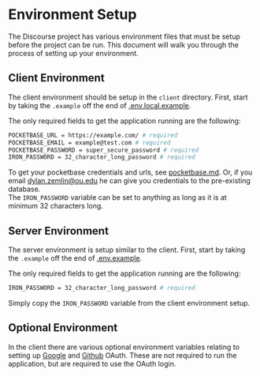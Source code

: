 # Environment Setup

The Discourse project has various environment files that must be setup before the project can be run. This document will walk you through the process of setting up your environment.

## Client Environment

The client environment should be setup in the `client` directory. First, start by taking the `.example` off the end of [.env.local.example](/client/.env.local.example).

The only required fields to get the application running are the following:
```bash
POCKETBASE_URL = https://example.com/ # required
POCKETBASE_EMAIL = example@test.com # required
POCKETBASE_PASSWORD = super_secure_password # required
IRON_PASSWORD = 32_character_long_password # required
```

To get your pocketbase credentials and urls, see [pocketbase.md](./pocketbase.md). Or, if you email dylan.zemlin@ou.edu he can give you credentials to the pre-existing database.  
The `IRON_PASSWORD` variable can be set to anything as long as it is at minimum 32 characters long.

## Server Environment

The server environment is setup similar to the client. First, start by taking the `.example` off the end of [.env.example](/server/.env.example).

The only required fields to get the application running are the following:
```bash
IRON_PASSWORD = 32_character_long_password # required
```

Simply copy the `IRON_PASSWORD` variable from the client environment setup.

## Optional Environment

In the client there are various optional environment variables relating to setting up [Google](https://developers.google.com/identity/protocols/oauth2) and [Github](https://docs.github.com/en/developers/apps/building-oauth-apps/authorizing-oauth-apps) OAuth. These are not required to run the application, but are required to use the OAuth login.
